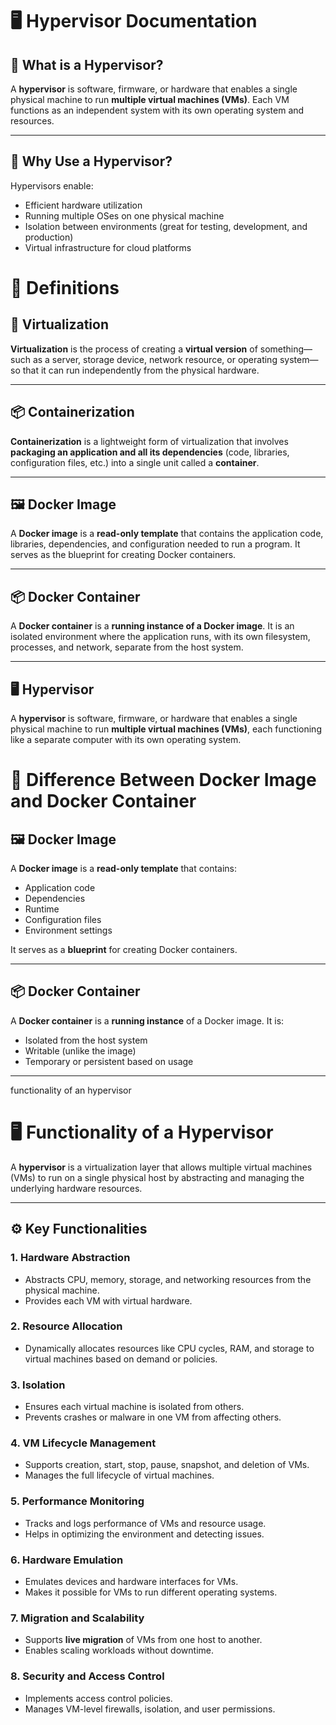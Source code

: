 # 🖥️ Hypervisor Documentation

## 📘 What is a Hypervisor?

A **hypervisor** is software, firmware, or hardware that enables a single physical machine to run **multiple virtual machines (VMs)**. Each VM functions as an independent system with its own operating system and resources.

---

## 🧩 Why Use a Hypervisor?

Hypervisors enable:

- Efficient hardware utilization
- Running multiple OSes on one physical machine
- Isolation between environments (great for testing, development, and production)
- Virtual infrastructure for cloud platforms

# 📘 Definitions

## 🧠 Virtualization

**Virtualization** is the process of creating a **virtual version** of something—such as a server, storage device, network resource, or operating system—so that it can run independently from the physical hardware.

---

## 📦 Containerization

**Containerization** is a lightweight form of virtualization that involves **packaging an application and all its dependencies** (code, libraries, configuration files, etc.) into a single unit called a **container**.

---

## 🖼️ Docker Image

A **Docker image** is a **read-only template** that contains the application code, libraries, dependencies, and configuration needed to run a program. It serves as the blueprint for creating Docker containers.

---

## 📦 Docker Container

A **Docker container** is a **running instance of a Docker image**. It is an isolated environment where the application runs, with its own filesystem, processes, and network, separate from the host system.

---

## 🖥️ Hypervisor

A **hypervisor** is software, firmware, or hardware that enables a single physical machine to run **multiple virtual machines (VMs)**, each functioning like a separate computer with its own operating system.


# 📘 Difference Between Docker Image and Docker Container

## 🖼️ Docker Image

A **Docker image** is a **read-only template** that contains:

- Application code
- Dependencies
- Runtime
- Configuration files
- Environment settings

It serves as a **blueprint** for creating Docker containers.

---

## 📦 Docker Container

A **Docker container** is a **running instance** of a Docker image. It is:

- Isolated from the host system
- Writable (unlike the image)
- Temporary or persistent based on usage

---
functionality of an hypervisor
# 🖥️ Functionality of a Hypervisor

A **hypervisor** is a virtualization layer that allows multiple virtual machines (VMs) to run on a single physical host by abstracting and managing the underlying hardware resources.

---

## ⚙️ Key Functionalities

### 1. **Hardware Abstraction**
- Abstracts CPU, memory, storage, and networking resources from the physical machine.
- Provides each VM with virtual hardware.

### 2. **Resource Allocation**
- Dynamically allocates resources like CPU cycles, RAM, and storage to virtual machines based on demand or policies.

### 3. **Isolation**
- Ensures each virtual machine is isolated from others.
- Prevents crashes or malware in one VM from affecting others.

### 4. **VM Lifecycle Management**
- Supports creation, start, stop, pause, snapshot, and deletion of VMs.
- Manages the full lifecycle of virtual machines.

### 5. **Performance Monitoring**
- Tracks and logs performance of VMs and resource usage.
- Helps in optimizing the environment and detecting issues.

### 6. **Hardware Emulation**
- Emulates devices and hardware interfaces for VMs.
- Makes it possible for VMs to run different operating systems.

### 7. **Migration and Scalability**
- Supports **live migration** of VMs from one host to another.
- Enables scaling workloads without downtime.

### 8. **Security and Access Control**
- Implements access control policies.
- Manages VM-level firewalls, isolation, and user permissions.






